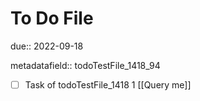 # To Do File

due:: 2022-09-18

metadatafield:: todoTestFile_1418_94

- [ ] Task of todoTestFile_1418 1 [[Query me]]
